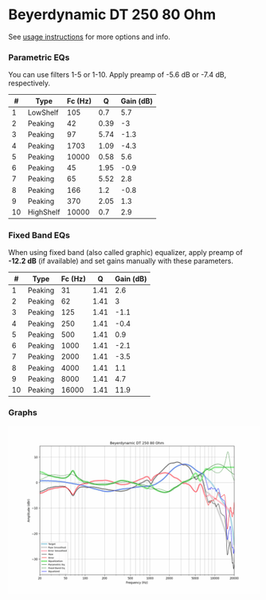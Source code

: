 # Beyerdynamic DT 250 80 Ohm
See [usage instructions](https://github.com/jaakkopasanen/AutoEq#usage) for more options and info.

### Parametric EQs
You can use filters 1-5 or 1-10. Apply preamp of -5.6 dB or -7.4 dB, respectively.

|   # | Type      |   Fc (Hz) |    Q |   Gain (dB) |
|-----|-----------|-----------|------|-------------|
|   1 | LowShelf  |       105 | 0.7  |         5.7 |
|   2 | Peaking   |        42 | 0.39 |        -3   |
|   3 | Peaking   |        97 | 5.74 |        -1.3 |
|   4 | Peaking   |      1703 | 1.09 |        -4.3 |
|   5 | Peaking   |     10000 | 0.58 |         5.6 |
|   6 | Peaking   |        45 | 1.95 |        -0.9 |
|   7 | Peaking   |        65 | 5.52 |         2.8 |
|   8 | Peaking   |       166 | 1.2  |        -0.8 |
|   9 | Peaking   |       370 | 2.05 |         1.3 |
|  10 | HighShelf |     10000 | 0.7  |         2.9 |

### Fixed Band EQs
When using fixed band (also called graphic) equalizer, apply preamp of **-12.2 dB** (if available) and set gains manually with these parameters.

|   # | Type    |   Fc (Hz) |    Q |   Gain (dB) |
|-----|---------|-----------|------|-------------|
|   1 | Peaking |        31 | 1.41 |         2.6 |
|   2 | Peaking |        62 | 1.41 |         3   |
|   3 | Peaking |       125 | 1.41 |        -1.1 |
|   4 | Peaking |       250 | 1.41 |        -0.4 |
|   5 | Peaking |       500 | 1.41 |         0.9 |
|   6 | Peaking |      1000 | 1.41 |        -2.1 |
|   7 | Peaking |      2000 | 1.41 |        -3.5 |
|   8 | Peaking |      4000 | 1.41 |         1.1 |
|   9 | Peaking |      8000 | 1.41 |         4.7 |
|  10 | Peaking |     16000 | 1.41 |        11.9 |

### Graphs
![](./Beyerdynamic%20DT%20250%2080%20Ohm.png)

